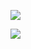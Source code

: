 ![](https://www.nta.go.jp/tmp/4cecebae-92c6-4ed3-89f1-4e7bff80767d/images/367b4cf68bda37c79f18cd1e19da9ac8f73d6e9ebccace4cec31acce4646d418.jpg)

![](https://www.nta.go.jp/tmp/4cecebae-92c6-4ed3-89f1-4e7bff80767d/images/f6f32ca66fbacb2d60d59639c397562f82a0c8dc3ebdebf633bfd7019f5101bc.jpg)